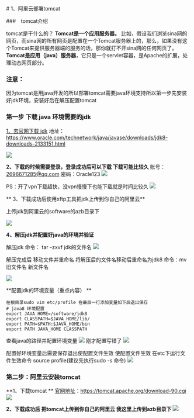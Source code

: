 [](https://www.oracle.com/technetwork/java/javase/downloads/jdk8-downloads-2133151.html)# 1、阿里云部署tomcat


###　tomcat介绍

tomcat是干什么的？
**Tomcat是一个应用服务器。**
比如，假设我们浏览sina网的网页，而sina网的所有网页是配置在一个Tomcat服务器上的，那么，如果没有这个Tomcat来提供服务器端的服务的话，那你就打不开sina网的任何网页了。
**Tomcat是应用（java）服务器**，它只是一个servlet容器，是Apache的扩展，处理动态网页部分。

### 注意：
因为tomcat是用java开发的所以部署tomcat需要java环境支持所以第一步先安装好jdk环境，安装好后在解压配置tomcat


### 第一步 下载 java 环境需要的jdk

[1、去官网下载 jdk](https://www.oracle.com/technetwork/java/javase/downloads/jdk8-downloads-2133151.html)
地址：https://www.oracle.com/technetwork/java/javase/downloads/jdk8-downloads-2133151.html

![](/assets/java.png)

**2、下载的时候需要登录，登录成功后可以下载 下载可能比较久**
账号：2696671285@qq.com
密码：Oracle123
![](/assets/下载.jpg)

PS：开了vpn下载超快，没vpn慢慢下也能下载就是时间比较久
![](/assets/vpn.jpg)

**
3、下载成功后使用xftp工具把jdk上传到你自己的阿里云**

上传jdk到阿里云的software的azb目录下

![](/assets/上传java.jpg)

**4、解压jdk并配置好java的环境并验证**

解压jdk   命令： tar -zxvf jdk的文件名
![](/assets/java解压完成.jpg)


解压完成后 移动文件并重命名
将解压后的文件名移动后重命名为jdk8   命令：mv 旧文件名  新文件名

![](/assets/移动jdk.png)

**配置jdk的环境变量（重点内容） **

```
在根目录sudo vim etc/profile 在最后一行添加变量如下后退出保存
# java8 环境配置
export JAVA_HOME=/software/jdk8
export CLASSPATH=$JAVA_HOME/lib/
export PATH=$PATH:$JAVA_HOME/bin
export PATH JAVA_HOME CLASSPATH
```

查看java的路径并配置环境变量
![](/assets/配置java环境.jpg)
刚才配置写错了
![](/assets/java8.jpg)

配置好环境变量后需要保存退出使配置文件生效
使配置文件生效 在etc下运行文件生效命令 source profile(建议先执行sudo -s 命令)
![](/assets/java配置成功.jpg)



### 第二步：阿里云安装tomcat

**1、下载tomcat **
[官网地址](https://tomcat.apache.org/download-90.cgi)：https://tomcat.apache.org/download-90.cgi
![](/assets/tomcat下载.jpg)


**2、下载成功后 把tomcat上传到你自己的阿里云 我这里上传到azb目录下**
![](/assets/tomcat上传.jpg)






